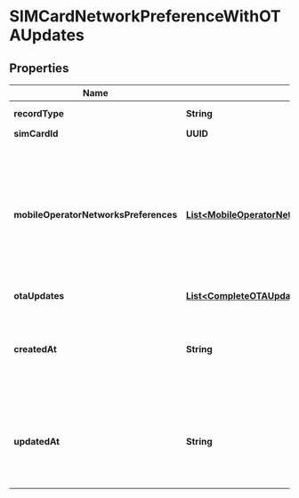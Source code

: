 

# SIMCardNetworkPreferenceWithOTAUpdates


## Properties

Name | Type | Description | Notes
------------ | ------------- | ------------- | -------------
**recordType** | **String** |  |  [optional] [readonly]
**simCardId** | **UUID** |  |  [optional]
**mobileOperatorNetworksPreferences** | [**List&lt;MobileOperatorNetworkPreferencesResponse&gt;**](MobileOperatorNetworkPreferencesResponse.md) | A list of mobile operator networks and the priority that should be applied when the SIM is connecting to the network. |  [optional]
**otaUpdates** | [**List&lt;CompleteOTAUpdate&gt;**](CompleteOTAUpdate.md) |  |  [optional]
**createdAt** | **String** | ISO 8601 formatted date-time indicating when the resource was created. |  [optional] [readonly]
**updatedAt** | **String** | ISO 8601 formatted date-time indicating when the resource was updated. |  [optional] [readonly]



